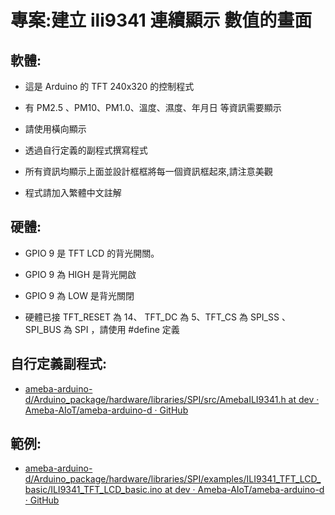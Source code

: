 # 專案:建立 ili9341 連續顯示 數值的畫面

## 軟體:

- 這是 Arduino 的 TFT 240x320 的控制程式

- 有 PM2.5 、PM10、PM1.0、溫度、濕度、年月日 等資訊需要顯示

- 請使用橫向顯示

- 透過自行定義的副程式撰寫程式

- 所有資訊均顯示上面並設計框框將每一個資訊框起來,請注意美觀

- 程式請加入繁體中文註解



## 硬體:

- GPIO 9 是 TFT LCD 的背光開關。

- GPIO 9 為 HIGH 是背光開啟

- GPIO 9 為 LOW 是背光關閉

- 硬體已接  TFT_RESET  為  14、 TFT_DC  為    5、TFT_CS 為   SPI_SS 、 SPI_BUS  為  SPI ，請使用 #define 定義

## 自行定義副程式:

- [ameba-arduino-d/Arduino_package/hardware/libraries/SPI/src/AmebaILI9341.h at dev · Ameba-AIoT/ameba-arduino-d · GitHub](https://github.com/Ameba-AIoT/ameba-arduino-d/blob/dev/Arduino_package/hardware/libraries/SPI/src/AmebaILI9341.h)

## 範例:

- [ameba-arduino-d/Arduino_package/hardware/libraries/SPI/examples/ILI9341_TFT_LCD_basic/ILI9341_TFT_LCD_basic.ino at dev · Ameba-AIoT/ameba-arduino-d · GitHub](https://github.com/Ameba-AIoT/ameba-arduino-d/blob/dev/Arduino_package/hardware/libraries/SPI/examples/ILI9341_TFT_LCD_basic/ILI9341_TFT_LCD_basic.ino)




